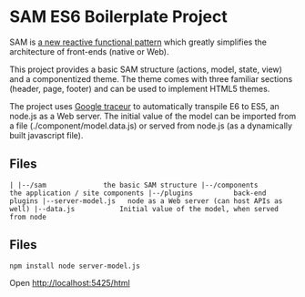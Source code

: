 # SAM ES6 Boilerplate Project

SAM is [a new reactive functional pattern](http://sam.js.org) which greatly simplifies the architecture of front-ends (native or Web).

This project provides a basic SAM structure (actions, model, state, view) and a componentized theme. The theme comes with three familiar sections (header, page, footer) and can be used to implement HTML5 themes.

The project uses [Google traceur](https://github.com/google/traceur-compiler) to automatically transpile E6 to ES5, an node.js as a Web server. The initial value of the model can be imported from a file (./component/model.data.js) or served from node.js (as a dynamically built javascript file).

## Files

`|
 |--/sam              the basic SAM structure
 |--/components       the application / site components
 |--/plugins          back-end plugins
 |--server-model.js   node as a Web server (can host APIs as well)
 |--data.js           Initial value of the model, when served from node`

 ## Files

 `
 npm install
 node server-model.js
 `

 Open [http://localhost:5425/html](http://localhost:5425/html)
